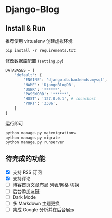 # Django-Blog

## Install & Run

推荐使用 virtualenv 创建虚拟环境

```
pip install -r requirements.txt
```

修改数据库配置 (`setting.py`)

```python
DATABASES = {
    'default': {
        'ENGINE': 'django.db.backends.mysql',
        'NAME': 'DjangoBlogDB',
        'USER': '******',
        'PASSWORD': '******',
        'HOST': '127.0.0.1', # localhost
        'PORT': '3306',
    }
}
```

运行即可

```
python manage.py makemigrations
python manage.py migrate
python manage.py runserver
```

## 待完成的功能

- [x] 支持 RSS 订阅
- [x] 支持评论
- [ ] 博客首页文章布局 列表/网格 切换
- [ ] 后台添加友链
- [ ] Dark Mode
- [ ] 多 Markdown 主题更换
- [ ] 集成 Google 分析并在后台展示